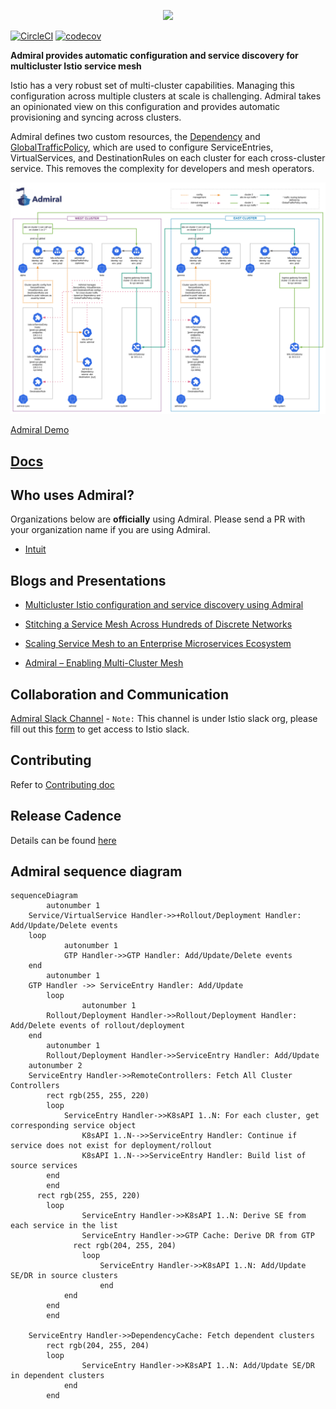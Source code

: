 
<p align="center">
  <img src="https://user-images.githubusercontent.com/35096265/65359707-33216900-dbb2-11e9-8622-dc76c3882c02.png" width="500">
</p>


[![CircleCI](https://circleci.com/gh/istio-ecosystem/admiral/tree/master.svg?style=svg)](https://circleci.com/gh/istio-ecosystem/admiral/tree/master) [![codecov](https://codecov.io/gh/istio-ecosystem/admiral/branch/master/graph/badge.svg)](https://codecov.io/gh/istio-ecosystem/admiral)

**Admiral provides automatic configuration and service discovery for multicluster Istio service mesh**

Istio has a very robust set of multi-cluster capabilities.  Managing this configuration across multiple clusters at scale is challenging.  Admiral takes an opinionated view on this configuration and provides automatic provisioning and syncing across clusters.

Admiral defines two custom resources, the [Dependency](./docs/Architecture.md#dependency) and [GlobalTrafficPolicy](./docs/Architecture.md#global-traffic-policy), which are used to configure ServiceEntries, VirtualServices, and DestinationRules on each cluster for each cross-cluster service. This removes the complexity for developers and mesh operators.

![alt text](./docs/diagrams/admiral.svg)

[Admiral Demo](https://www.youtube.com/watch?v=cwQpt1t287c)

## [Docs](./docs/Index.md)

## Who uses Admiral?

Organizations below are **officially** using Admiral. Please send a PR with your organization name if you are using Admiral.

* [Intuit](https://www.intuit.com/)

## Blogs and Presentations

* [Multicluster Istio configuration and service discovery using Admiral](https://istio.io/blog/2020/multi-cluster-mesh-automation/)

* [Stitching a Service Mesh Across Hundreds of Discrete Networks](https://www.youtube.com/watch?v=EWyNbBn1vns)

* [Scaling Service Mesh to an Enterprise Microservices Ecosystem](https://apiworld2019aidevworld2019.sched.com/event/SLIQ/pro-talk-scaling-service-mesh-to-an-enterprise-microservices-ecosystem)

* [Admiral – Enabling Multi-Cluster Mesh](https://www.meetup.com/San-Diego-Cloud-Native-Computing-Meetup/events/262826967/)



## Collaboration and Communication

[Admiral Slack Channel](https://istio.slack.com/archives/CT3F18T08) - `Note:` This channel is under Istio slack org, please fill out this [form](https://docs.google.com/forms/d/e/1FAIpQLSfdsupDfOWBtNVvVvXED6ULxtR4UIsYGCH_cQcRr0VcG1ZqQQ/viewform) to get access to Istio slack.

## Contributing
Refer to [Contributing doc](./CONTRIBUTING.md)

## Release Cadence

Details can be found [here](./docs/Processes.md)

## Admiral sequence diagram
```mermaid
sequenceDiagram
		autonumber 1
    Service/VirtualService Handler->>+Rollout/Deployment Handler: Add/Update/Delete events
    loop
			autonumber 1
			GTP Handler->>GTP Handler: Add/Update/Delete events
    end
		autonumber 1
    GTP Handler ->> ServiceEntry Handler: Add/Update
		loop
				autonumber 1
        Rollout/Deployment Handler->>Rollout/Deployment Handler: Add/Delete events of rollout/deployment
    end
		autonumber 1
		Rollout/Deployment Handler->>ServiceEntry Handler: Add/Update
    autonumber 2
    ServiceEntry Handler->>RemoteControllers: Fetch All Cluster Controllers
		rect rgb(255, 255, 220)
	    loop
		    ServiceEntry Handler->>K8sAPI 1..N: For each cluster, get corresponding service object
				K8sAPI 1..N-->>ServiceEntry Handler: Continue if service does not exist for deployment/rollout
				K8sAPI 1..N-->>ServiceEntry Handler: Build list of source services
	    end
		end
	  rect rgb(255, 255, 220)
	    loop
				ServiceEntry Handler->>K8sAPI 1..N: Derive SE from each service in the list
				ServiceEntry Handler->>GTP Cache: Derive DR from GTP
			  rect rgb(204, 255, 204)
			    loop
				    ServiceEntry Handler->>K8sAPI 1..N: Add/Update SE/DR in source clusters
					end
		    end
	    end
		end

    ServiceEntry Handler->>DependencyCache: Fetch dependent clusters
		rect rgb(204, 255, 204)
	    loop
				ServiceEntry Handler->>K8sAPI 1..N: Add/Update SE/DR in dependent clusters
			end
		end
```
